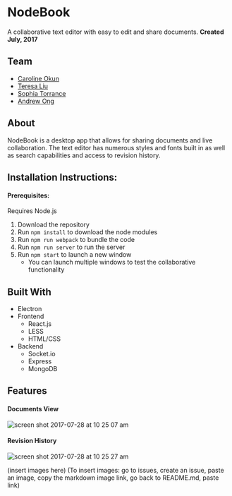 # NodeBook
A collaborative text editor with easy to edit and share documents.
**Created July, 2017**

## Team
- [Caroline Okun](https://github.com/carokun)
- [Teresa Liu](https://github.com/teresaliu20)
- [Sophia Torrance](https://github.com/sophiagrace)
- [Andrew Ong](https://github.com/crestwood204)

## About
NodeBook is a desktop app that allows for sharing documents and live collaboration. The text editor has numerous styles and fonts built in as well as search capabilities and access to revision history. 

## Installation Instructions:
#### Prerequisites:
Requires Node.js
1. Download the repository
2. Run ```npm install``` to download the node modules
3. Run ```npm run webpack``` to bundle the code
4. Run ```npm run server``` to run the server
5. Run ```npm start``` to launch a new window
   - You can launch multiple windows to test the collaborative functionality

## Built With
- Electron
- Frontend
  - React.js
  - LESS
  - HTML/CSS
- Backend
  - Socket.io
  - Express
  - MongoDB

## Features

#### Documents View
![screen shot 2017-07-28 at 10 25 07 am](https://user-images.githubusercontent.com/23001355/28729742-5ab769c8-7382-11e7-99e4-fa7df3958d60.png)

#### Revision History
![screen shot 2017-07-28 at 10 25 27 am](https://user-images.githubusercontent.com/22362476/28729339-ffb98c28-7380-11e7-92f1-8210d346b6c9.png)


(insert images here)
(To insert images: go to issues, create an issue, paste an image, copy the markdown image link, go back to README.md, paste link)
